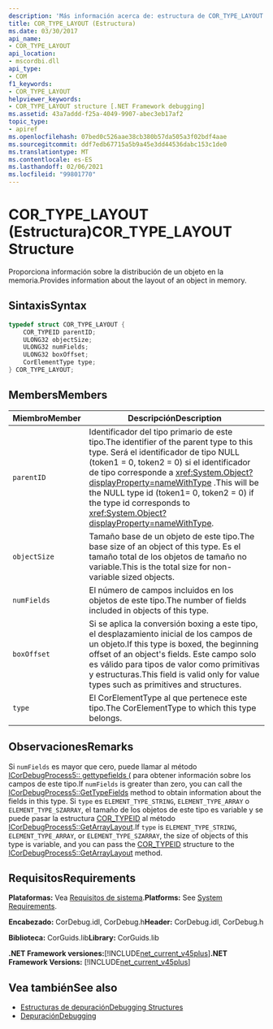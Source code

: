 ```yaml
---
description: 'Más información acerca de: estructura de COR_TYPE_LAYOUT'
title: COR_TYPE_LAYOUT (Estructura)
ms.date: 03/30/2017
api_name:
- COR_TYPE_LAYOUT
api_location:
- mscordbi.dll
api_type:
- COM
f1_keywords:
- COR_TYPE_LAYOUT
helpviewer_keywords:
- COR_TYPE_LAYOUT structure [.NET Framework debugging]
ms.assetid: 43a7addd-f25a-4049-9907-abec3eb17af2
topic_type:
- apiref
ms.openlocfilehash: 07bed0c526aae38cb380b57da505a3f02bdf4aae
ms.sourcegitcommit: ddf7edb67715a5b9a45e3dd44536dabc153c1de0
ms.translationtype: MT
ms.contentlocale: es-ES
ms.lasthandoff: 02/06/2021
ms.locfileid: "99801770"
---
```

# <a name="cor_type_layout-structure"></a><span data-ttu-id="c6c76-103">COR_TYPE_LAYOUT (Estructura)</span><span class="sxs-lookup"><span data-stu-id="c6c76-103">COR_TYPE_LAYOUT Structure</span></span>

<span data-ttu-id="c6c76-104">Proporciona información sobre la distribución de un objeto en la memoria.</span><span class="sxs-lookup"><span data-stu-id="c6c76-104">Provides information about the layout of an object in memory.</span></span>  
  
## <a name="syntax"></a><span data-ttu-id="c6c76-105">Sintaxis</span><span class="sxs-lookup"><span data-stu-id="c6c76-105">Syntax</span></span>  
  
```cpp  
typedef struct COR_TYPE_LAYOUT {  
    COR_TYPEID parentID;  
    ULONG32 objectSize;  
    ULONG32 numFields;  
    ULONG32 boxOffset;  
    CorElementType type;  
} COR_TYPE_LAYOUT;  
```  
  
## <a name="members"></a><span data-ttu-id="c6c76-106">Members</span><span class="sxs-lookup"><span data-stu-id="c6c76-106">Members</span></span>  
  
|<span data-ttu-id="c6c76-107">Miembro</span><span class="sxs-lookup"><span data-stu-id="c6c76-107">Member</span></span>|<span data-ttu-id="c6c76-108">Descripción</span><span class="sxs-lookup"><span data-stu-id="c6c76-108">Description</span></span>|  
|------------|-----------------|  
|`parentID`|<span data-ttu-id="c6c76-109">Identificador del tipo primario de este tipo.</span><span class="sxs-lookup"><span data-stu-id="c6c76-109">The identifier of the parent type to this type.</span></span> <span data-ttu-id="c6c76-110">Será el identificador de tipo NULL (token1 = 0, token2 = 0) si el identificador de tipo corresponde a <xref:System.Object?displayProperty=nameWithType> .</span><span class="sxs-lookup"><span data-stu-id="c6c76-110">This will be the NULL type id (token1= 0, token2 = 0) if the type id corresponds to <xref:System.Object?displayProperty=nameWithType>.</span></span>|  
|`objectSize`|<span data-ttu-id="c6c76-111">Tamaño base de un objeto de este tipo.</span><span class="sxs-lookup"><span data-stu-id="c6c76-111">The base size of an object of this type.</span></span> <span data-ttu-id="c6c76-112">Es el tamaño total de los objetos de tamaño no variable.</span><span class="sxs-lookup"><span data-stu-id="c6c76-112">This is the total size for non-variable sized objects.</span></span>|  
|`numFields`|<span data-ttu-id="c6c76-113">El número de campos incluidos en los objetos de este tipo.</span><span class="sxs-lookup"><span data-stu-id="c6c76-113">The number of fields included in objects of this type.</span></span>|  
|`boxOffset`|<span data-ttu-id="c6c76-114">Si se aplica la conversión boxing a este tipo, el desplazamiento inicial de los campos de un objeto.</span><span class="sxs-lookup"><span data-stu-id="c6c76-114">If this type is boxed, the beginning offset of an object's fields.</span></span> <span data-ttu-id="c6c76-115">Este campo solo es válido para tipos de valor como primitivas y estructuras.</span><span class="sxs-lookup"><span data-stu-id="c6c76-115">This field is valid only for value types such as primitives and structures.</span></span>|  
|`type`|<span data-ttu-id="c6c76-116">El CorElementType al que pertenece este tipo.</span><span class="sxs-lookup"><span data-stu-id="c6c76-116">The CorElementType to which this type belongs.</span></span>|  
  
## <a name="remarks"></a><span data-ttu-id="c6c76-117">Observaciones</span><span class="sxs-lookup"><span data-stu-id="c6c76-117">Remarks</span></span>  

 <span data-ttu-id="c6c76-118">Si `numFields` es mayor que cero, puede llamar al método [ICorDebugProcess5:: gettypefields (](icordebugprocess5-gettypefields-method.md) para obtener información sobre los campos de este tipo.</span><span class="sxs-lookup"><span data-stu-id="c6c76-118">If `numFields` is greater than zero, you can call the [ICorDebugProcess5::GetTypeFields](icordebugprocess5-gettypefields-method.md) method to obtain information about the fields in this type.</span></span> <span data-ttu-id="c6c76-119">Si `type` es `ELEMENT_TYPE_STRING`, `ELEMENT_TYPE_ARRAY` o `ELEMENT_TYPE_SZARRAY`, el tamaño de los objetos de este tipo es variable y se puede pasar la estructura [COR_TYPEID](cor-typeid-structure.md) al método [ICorDebugProcess5::GetArrayLayout](icordebugprocess5-getarraylayout-method.md).</span><span class="sxs-lookup"><span data-stu-id="c6c76-119">If `type` is `ELEMENT_TYPE_STRING`, `ELEMENT_TYPE_ARRAY`, or `ELEMENT_TYPE_SZARRAY`, the size of objects of this type is variable, and you can pass the [COR_TYPEID](cor-typeid-structure.md) structure to the [ICorDebugProcess5::GetArrayLayout](icordebugprocess5-getarraylayout-method.md) method.</span></span>  
  
## <a name="requirements"></a><span data-ttu-id="c6c76-120">Requisitos</span><span class="sxs-lookup"><span data-stu-id="c6c76-120">Requirements</span></span>  

 <span data-ttu-id="c6c76-121">**Plataformas:** Vea [Requisitos de sistema](../../get-started/system-requirements.md).</span><span class="sxs-lookup"><span data-stu-id="c6c76-121">**Platforms:** See [System Requirements](../../get-started/system-requirements.md).</span></span>  
  
 <span data-ttu-id="c6c76-122">**Encabezado:** CorDebug.idl, CorDebug.h</span><span class="sxs-lookup"><span data-stu-id="c6c76-122">**Header:** CorDebug.idl, CorDebug.h</span></span>  
  
 <span data-ttu-id="c6c76-123">**Biblioteca:** CorGuids.lib</span><span class="sxs-lookup"><span data-stu-id="c6c76-123">**Library:** CorGuids.lib</span></span>  
  
 <span data-ttu-id="c6c76-124">**.NET Framework versiones:**[!INCLUDE[net_current_v45plus](../../../../includes/net-current-v45plus-md.md)]</span><span class="sxs-lookup"><span data-stu-id="c6c76-124">**.NET Framework Versions:** [!INCLUDE[net_current_v45plus](../../../../includes/net-current-v45plus-md.md)]</span></span>  
  
## <a name="see-also"></a><span data-ttu-id="c6c76-125">Vea también</span><span class="sxs-lookup"><span data-stu-id="c6c76-125">See also</span></span>

- [<span data-ttu-id="c6c76-126">Estructuras de depuración</span><span class="sxs-lookup"><span data-stu-id="c6c76-126">Debugging Structures</span></span>](debugging-structures.md)
- [<span data-ttu-id="c6c76-127">Depuración</span><span class="sxs-lookup"><span data-stu-id="c6c76-127">Debugging</span></span>](index.md)
